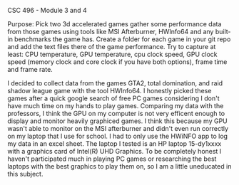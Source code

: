 CSC 496 - Module 3 and 4

Purpose: Pick two 3d accelerated games gather some performance data from those games using tools like MSI Afterburner, HWInfo64 and any built-in benchmarks the game has. Create a folder for each game in your git repo and add the text files there of the game performance. Try to capture at least: CPU temperature, GPU temperature, cpu clock speed, GPU clock speed (memory clock and core clock if you have both options), frame time and frame rate.

I decided to collect data from the games GTA2, total domination, and raid shadow league game with the tool HWInfo64.
I honestly picked these games after a quick google search of free PC games considering I don't have much time on my hands to play games. 
Comparing my data with the professors, I think the GPU on my computer is not very efficent enough to display and monitor heavily graphiced games.
I think this because my GPU wasn't able to monitor on the MSI afterburner and didn't even run correctly on my laptop that I use for school.
I had to only use the HWiNFO app to log my data in an excel sheet.
The laptop I tested is an HP laptop 15-dy1xxxx with a graphics card of Intel(R) UHD Graphics.
To be completely honest I haven't participated much in playing PC games or researching the best laptops with the best graphics to play them on, so I am a little uneducated in this subject.
